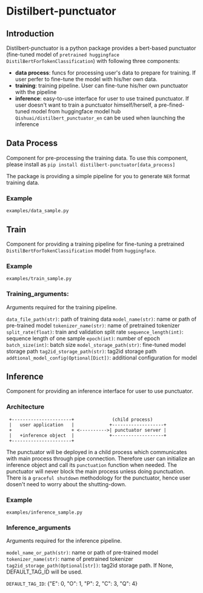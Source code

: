 # Distilbert-punctuator

## Introduction
Distilbert-punctuator is a python package provides a bert-based punctuator (fine-tuned model of `pretrained huggingface DistilBertForTokenClassification`) with following three components:

* **data process**: funcs for processing user's data to prepare for training. If user perfer to fine-tune the model with his/her own data.
* **training**: training pipeline. User can fine-tune his/her own punctuator with the pipeline
* **inference**: easy-to-use interface for user to use trained punctuator. If user doesn't want to train a punctuator himself/herself, a pre-fined-tuned model from huggingface model hub `Qishuai/distilbert_punctuator_en` can be used when launching the inference


## Data Process
Component for pre-processing the training data. To use this component, please install as `pip install distilbert-punctuator[data_process]`

The package is providing a simple pipeline for you to generate `NER` format training data.

### Example
`examples/data_sample.py`

## Train
Component for providing a training pipeline for fine-tuning a pretrained `DistilBertForTokenClassification` model from `huggingface`.

### Example
`examples/train_sample.py`

### Training_arguments:
Arguments required for the training pipeline.

`data_file_path(str)`: path of training data
`model_name(str)`: name or path of pre-trained model
`tokenizer_name(str)`: name of pretrained tokenizer
`split_rate(float)`: train and validation split rate
`sequence_length(int)`: sequence length of one sample
`epoch(int)`: number of epoch
`batch_size(int)`: batch size
`model_storage_path(str)`: fine-tuned model storage path
`tag2id_storage_path(str)`: tag2id storage path
`addtional_model_config(Optional[Dict])`: additional configuration for model

## Inference
Component for providing an inference interface for user to use punctuator.

### Architecture
```
 +----------------------+              (child process)
 |   user application   |             +-------------------+
 +                      + <---------->| punctuator server |
 |   +inference object  |             +-------------------+
 +----------------------+
```

The punctuator will be deployed in a child process which communicates with main process through pipe connection.
Therefore user can initialize an inference object and call its `punctuation` function when needed. The punctuator will never block the main process unless doing punctuation.
There is a `graceful shutdown` methodology for the punctuator, hence user dosen't need to worry about the shutting-down.

### Example
`examples/inference_sample.py`

### Inference_arguments
Arguments required for the inference pipeline.

`model_name_or_path(str)`: name or path of pre-trained model
`tokenizer_name(str)`: name of pretrained tokenizer
`tag2id_storage_path(Optional[str])`: tag2id storage path. If None, DEFAULT_TAG_ID will be used.

`DEFAULT_TAG_ID`: {"E": 0, "O": 1, "P": 2, "C": 3, "Q": 4}